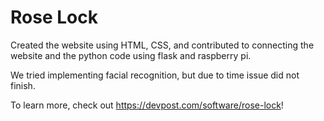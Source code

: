 # Rose Lock
Created the website using HTML, CSS, and contributed to connecting the website and the python code using flask and raspberry pi. 

We tried implementing facial recognition, but due to time issue did not finish.

To learn more, check out https://devpost.com/software/rose-lock!
